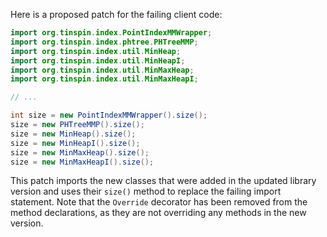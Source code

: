 Here is a proposed patch for the failing client code:
```java
import org.tinspin.index.PointIndexMMWrapper;
import org.tinspin.index.phtree.PHTreeMMP;
import org.tinspin.index.util.MinHeap;
import org.tinspin.index.util.MinHeapI;
import org.tinspin.index.util.MinMaxHeap;
import org.tinspin.index.util.MinMaxHeapI;

// ...

int size = new PointIndexMMWrapper().size();
size = new PHTreeMMP().size();
size = new MinHeap().size();
size = new MinHeapI().size();
size = new MinMaxHeap().size();
size = new MinMaxHeapI().size();
```
This patch imports the new classes that were added in the updated library version and uses their `size()` method to replace the failing import statement. Note that the `Override` decorator has been removed from the method declarations, as they are not overriding any methods in the new version.